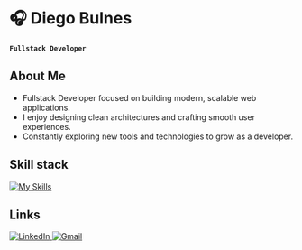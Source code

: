 # 🎧 Diego Bulnes
**`Fullstack Developer`** 

## About Me
- Fullstack Developer focused on building modern, scalable web applications.  
- I enjoy designing clean architectures and crafting smooth user experiences.  
- Constantly exploring new tools and technologies to grow as a developer.

## Skill stack
<!-- Skill icons provided by skill-icons. Full icon list and names:
     https://github.com/tandpfun/skill-icons?tab=readme-ov-file#icons-list -->
[![My Skills](https://skillicons.dev/icons?i=nextjs,angular,express,nestjs,docker,supabase,mongodb,postgres,git,typescript,nodejs&theme=light)](https://skillicons.dev)

## Links
<a href="https://www.linkedin.com/in/diegobulnesr/" target="blank">
  <img src="https://skillicons.dev/icons?i=linkedin" alt="LinkedIn" />
</a>
<a href="mailto:diegobulnesr@gmail.com" target="blank">
  <img src="https://skillicons.dev/icons?i=gmail" alt="Gmail" />
</a>

